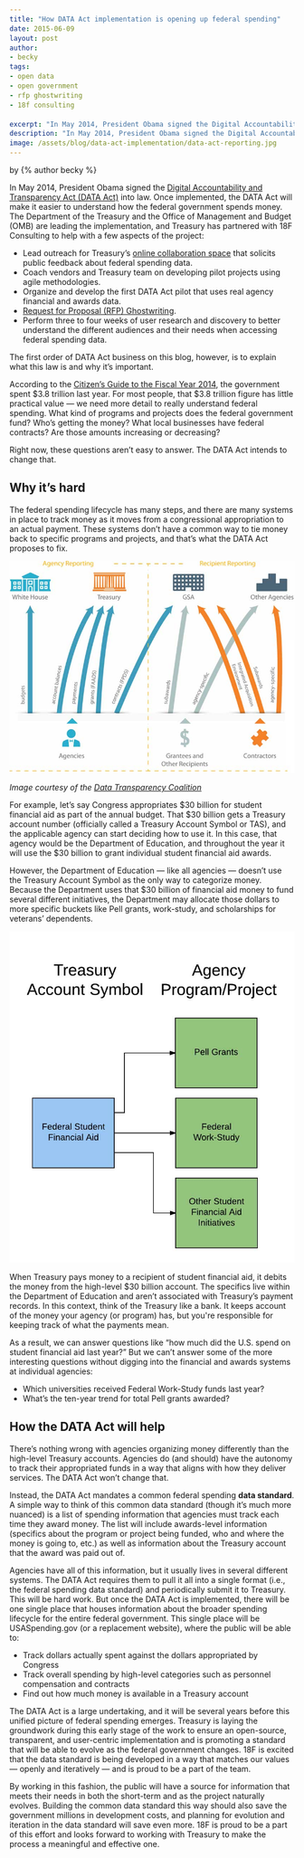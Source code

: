 ```yaml
---
title: "How DATA Act implementation is opening up federal spending"
date: 2015-06-09
layout: post
author:
- becky
tags:
- open data
- open government
- rfp ghostwriting
- 18f consulting

excerpt: "In May 2014, President Obama signed the Digital Accountability and Transparency Act (DATA Act) into law. Once implemented, the DATA Act will make it easier to understand how the federal government spends money."
description: "In May 2014, President Obama signed the Digital Accountability and Transparency Act (DATA Act) into law. Once implemented, the DATA Act will make it easier to understand how the federal government spends money."
image: /assets/blog/data-act-implementation/data-act-reporting.jpg
---
```


<p class="authors">
  by {% author becky %}
</p>

In May 2014, President Obama signed the [Digital Accountability and Transparency Act (DATA Act)](http://www.gpo.gov/fdsys/pkg/PLAW-113publ101/pdf/PLAW-113publ101.pdf)
into law. Once implemented, the DATA Act will make it easier to
understand how the federal government spends money. The Department of
the Treasury and the Office of Management and Budget (OMB) are leading
the implementation, and Treasury has partnered with 18F Consulting to
help with a few aspects of the project:

-   Lead outreach for Treasury’s [online collaboration space](http://fedspendingtransparency.github.io/) that solicits public feedback about federal spending data.
-   Coach vendors and Treasury team on developing pilot projects using agile methodologies.
-   Organize and develop the first DATA Act pilot that uses real agency financial and awards data.
-   [Request for Proposal (RFP) Ghostwriting](https://18f.gsa.gov/2015/03/30/new-rfp-ghostwriting-service-to-improve-contract-success/).
-   Perform three to four weeks of user research and discovery to better understand the different audiences and their needs when accessing federal spending data.

The first order of DATA Act business on this blog, however, is to
explain what this law is and why it’s important.

According to the [Citizen’s Guide to the Fiscal Year 2014](http://www.fiscal.treasury.gov/fsreports/rpt/finrep/fr/14frusg/CitizenGuide_2014.pdf),
the government spent $3.8 trillion last year. For most people, that
$3.8 trillion figure has little practical value — we need more detail
to really understand federal spending. What kind of programs and
projects does the federal government fund? Who’s getting the money? What
local businesses have federal contracts? Are those amounts increasing or decreasing?

Right now, these questions aren’t easy to answer. The DATA Act intends
to change that.

## Why it’s hard

The federal spending lifecycle has many steps, and there are many
systems in place to track money as it moves from a congressional
appropriation to an actual payment. These systems don’t have a common
way to tie money back to specific programs and projects, and that’s what
the DATA Act proposes to fix.

[![Diagram of government appropriation reporting](/assets/blog/data-act-implementation/data-act-reporting.jpg)](http://www.datacoalition.org/what-is-data-transparency/data-act/)

*Image courtesy of the [Data Transparency
Coalition](http://www.datacoalition.org/what-is-data-transparency/data-act/)*

For example, let’s say Congress appropriates $30 billion for student
financial aid as part of the annual budget. That $30 billion gets a
Treasury account number (officially called a Treasury Account Symbol
or TAS), and the applicable agency can start deciding how to use it. In
this case, that agency would be the Department of Education, and
throughout the year it will use the $30 billion to grant individual
student financial aid awards.

However, the Department of Education — like all agencies — doesn’t use
the Treasury Account Symbol as the only way to categorize money. Because
the Department uses that $30 billion of financial aid money to fund
several different initiatives, the Department may allocate those dollars
to more specific buckets like Pell grants, work-study, and scholarships
for veterans’ dependents.

![Diagram of account labeling](/assets/blog/data-act-implementation/data-act-labels.jpg)

When Treasury pays money to a recipient of student financial aid, it
debits the money from the high-level $30 billion account. The specifics
live within the Department of Education and aren’t associated with
Treasury’s payment records. In this context, think of the Treasury like a bank. It keeps account of the money your agency (or program) has, but you're responsible for keeping track of what the payments mean.

As a result, we can answer questions like “how much did the U.S. spend
on student financial aid last year?” But we can’t answer some of the
more interesting questions without digging into the financial and awards
systems at individual agencies:

-   Which universities received Federal Work-Study funds last year?
-   What’s the ten-year trend for total Pell grants awarded?

## How the DATA Act will help

There’s nothing wrong with agencies organizing money differently than
the high-level Treasury accounts. Agencies do (and should) have the
autonomy to track their appropriated funds in a way that aligns with how
they deliver services. The DATA Act won’t change that.

Instead, the DATA Act mandates a common federal spending **data
standard**. A simple way to think of this common data standard (though
it’s much more nuanced) is a list of spending information that agencies
must track each time they award money. The list will include
awards-level information (specifics about the program or project being
funded, who and where the money is going to, etc.) as well as
information about the Treasury account that the award was paid out of.

Agencies have all of this information, but it usually lives in several
different systems. The DATA Act requires them to pull it all into a
single format (i.e., the federal spending data standard) and
periodically submit it to Treasury. This will be hard work. But once the
DATA Act is implemented, there will be one single place that houses
information about the broader spending lifecycle for the entire federal
government. This single place will be USASpending.gov (or a replacement
website), where the public will be able to:

-   Track dollars actually spent against the dollars appropriated by Congress
-   Track overall spending by high-level categories such as personnel compensation and contracts
-   Find out how much money is available in a Treasury account

The DATA Act is a large undertaking, and it will be several years before
this unified picture of federal spending emerges. Treasury is laying the
groundwork during this early stage of the work to ensure an open-source,
transparent, and user-centric implementation and is promoting a standard
that will be able to evolve as the federal government changes. 18F is
excited that the data standard is being developed in a way that matches
our values — openly and iteratively — and is proud to be a part of the
team.

By working in this fashion, the public will have a source for
information that meets their needs in both the short-term and as the
project naturally evolves. Building the common data standard this way
should also save the government millions in development costs, and
planning for evolution and iteration in the data standard will save even
more. 18F is proud to be a part of this effort and looks forward to
working with Treasury to make the process a meaningful and effective one.
